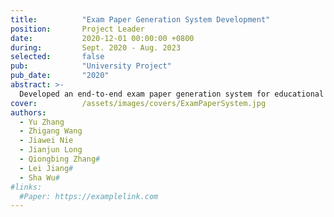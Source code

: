 ```yaml
---
title:          "Exam Paper Generation System Development"
position:       Project Leader
date:           2020-12-01 00:00:00 +0800
during:         Sept. 2020 - Aug. 2023
selected:       false
pub:            "University Project"
pub_date:       "2020"
abstract: >-
  Developed an end-to-end exam paper generation system for educational informatization, covering all stages from paper creation to grading. Employed SpringCloudAlibaba for a distributed microservice framework, supporting web, mobile, and desktop platforms.
cover:          /assets/images/covers/ExamPaperSystem.jpg
authors:
  - Yu Zhang
  - Zhigang Wang
  - Jiawei Nie
  - Jianjun Long
  - Qiongbing Zhang#
  - Lei Jiang#
  - Sha Wu#
#links:
  #Paper: https://examplelink.com
---
```

